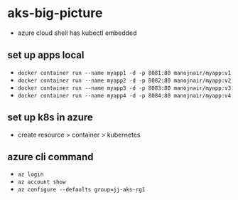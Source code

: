 # aks-big-picture

- azure cloud shell has kubectl embedded  

## set up apps local 

- `docker container run --name myapp1 -d -p 8081:80 manojnair/myapp:v1`
- `docker container run --name myapp2 -d -p 8082:80 manojnair/myapp:v2`
- `docker container run --name myapp3 -d -p 8083:80 manojnair/myapp:v3`
- `docker container run --name myapp4 -d -p 8084:80 manojnair/myapp:v4`


## set up k8s in azure

- create resource > container > kubernetes


## azure cli command
- `az login`
- `az account show`
- `az configure --defaults group=jj-aks-rg1`

